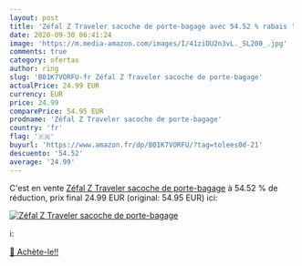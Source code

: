 ```yaml
---
layout: post
title: 'Zéfal Z Traveler sacoche de porte-bagage avec 54.52 % rabais '
date: 2020-09-30 06:41:24
image: 'https://m.media-amazon.com/images/I/41ziDU2n3vL._SL200_.jpg'
comments: true
category: ofertas
author: ring
slug: 'B01K7VORFU-fr Zéfal Z Traveler sacoche de porte-bagage'
actualPrice: 24.99 EUR
currency: EUR
price: 24.99
comparePrice: 54.95 EUR
prodname: 'Zéfal Z Traveler sacoche de porte-bagage'
country: 'fr'
flag: '🇫🇷'
buyurl: 'https://www.amazon.fr/dp/B01K7VORFU/?tag=tolees0d-21'
descuento: '54.52'
average: '24.99'
---
```


C'est en vente [Zéfal Z Traveler sacoche de porte-bagage](https://www.amazon.fr/dp/B01K7VORFU/?tag=tolees0d-21)  à  54.52 % de réduction, prix final  24.99 EUR (original: 54.95 EUR) ici:

[![Zéfal Z Traveler sacoche de porte-bagage](https://m.media-amazon.com/images/I/41ziDU2n3vL._SL200_.jpg)](https://www.amazon.fr/dp/B01K7VORFU/?tag=tolees0d-21)

ℹ️:


[🛒 Achète-le!!](https://www.amazon.fr/dp/B01K7VORFU/?tag=tolees0d-21)
